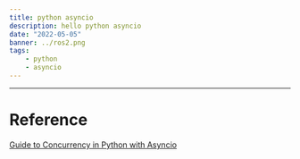 ```yaml
---
title: python asyncio
description: hello python asyncio
date: "2022-05-05"
banner: ../ros2.png
tags:
    - python
    - asyncio
---
```



--- 

# Reference
[Guide to Concurrency in Python with Asyncio](https://www.integralist.co.uk/posts/python-asyncio/#futures)
